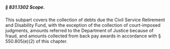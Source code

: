 ##### § 831.1302 Scope. #####

This subpart covers the collection of debts due the Civil Service Retirement and Disability Fund, with the exception of the collection of court-imposed judgments, amounts referred to the Department of Justice because of fraud, and amounts collected from back pay awards in accordance with § 550.805(e)(2) of this chapter.
